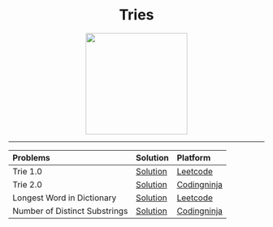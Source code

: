 <h1 align="center">Tries</h1>
<p align="center">
  <img width="200" src="https://i0.wp.com/learnersbucket.com/wp-content/uploads/2020/12/searching-in-trie-1.png?resize=768%2C500&ssl=1">
</p>

----

| Problems        | Solution                         | Platform |
| :-------------  | :-------------                   | :-------------                   
| Trie 1.0        | [Solution](https://github.com/aditya-2703/DSA/blob/main/Trie/Trie_1.0.py)              | [Leetcode](https://leetcode.com/problems/implement-trie-prefix-tree/)    |
| Trie 2.0        | [Solution](https://github.com/aditya-2703/DSA/blob/main/Trie/Trie_2.0.py)              | [Codingninja](https://www.codingninjas.com/codestudio/problem-details/implement-trie_1387095)    |
| Longest Word in Dictionary   | [Solution](https://github.com/aditya-2703/DSA/blob/main/Trie/Longest_Word_in_Dictionary.py)              | [Leetcode](https://leetcode.com/problems/longest-word-in-dictionary/)    |
| Number of Distinct Substrings| [Solution](https://github.com/aditya-2703/DSA/blob/main/Trie/Number_of_Distinct_Substrings.py)              | [Codingninja](https://www.codingninjas.com/codestudio/problems/count-distinct-substrings_985292)    |
